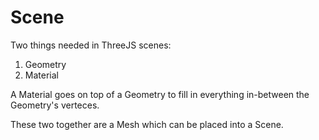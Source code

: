 # Scene

Two things needed in ThreeJS scenes:

1. Geometry
2. Material

A Material goes on top of a Geometry to fill in everything in-between the Geometry's verteces.

These two together are a Mesh which can be placed into a Scene.
